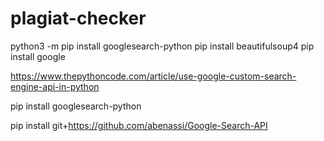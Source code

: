 # plagiat-checker

python3 -m pip install googlesearch-python
pip install beautifulsoup4
pip install google

https://www.thepythoncode.com/article/use-google-custom-search-engine-api-in-python

pip install googlesearch-python

pip install git+https://github.com/abenassi/Google-Search-API